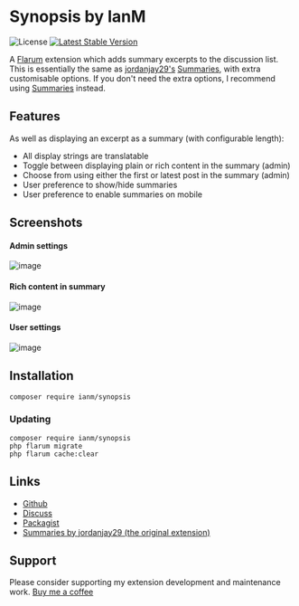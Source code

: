 # Synopsis by IanM

![License](https://img.shields.io/badge/license-MIT-blue.svg) [![Latest Stable Version](https://img.shields.io/packagist/v/ianm/synopsis.svg)](https://packagist.org/packages/ianm/synopsis)

A [Flarum](https://github.com/flarum/flarum) extension which adds summary excerpts to the discussion list. This is essentially the same as [jordanjay29's](https://discuss.flarum.org/d/2151) [Summaries](https://github.com/jordanjay29/flarum-ext-summaries), with extra customisable options. If you don't need the extra options, I recommend using [Summaries](https://github.com/jordanjay29/flarum-ext-summaries) instead.

## Features
As well as displaying an excerpt as a summary (with configurable length):

 - All display strings are translatable
 - Toggle between displaying plain or rich content in the summary (admin)
 - Choose from using either the first or latest post in the summary (admin)
 - User preference to show/hide summaries
 - User preference to enable summaries on mobile

## Screenshots

#### Admin settings
![image](https://user-images.githubusercontent.com/16573496/103157392-18bd3e80-47aa-11eb-8760-2108fdb68000.png)

#### Rich content in summary
![image](https://user-images.githubusercontent.com/16573496/103157062-4c4a9980-47a7-11eb-9103-327f3aff0690.png)

#### User settings
![image](https://user-images.githubusercontent.com/16573496/103158069-b23c1e80-47b1-11eb-8877-29016b7e4b21.png)
## Installation
```
composer require ianm/synopsis
```

### Updating
```
composer require ianm/synopsis
php flarum migrate
php flarum cache:clear
```

## Links
- [Github](https://github.com/imorland/synopsis)
- [Discuss](https://discuss.flarum.org/)  
- [Packagist](https://packagist.org/packages/ianm/synopsis) 
- [Summaries by jordanjay29 (the original extension)](https://github.com/jordanjay29/flarum-ext-summaries) 

## Support

Please consider supporting my extension development and maintenance work.
[Buy me a coffee](https://www.buymeacoffee.com/ianm1)
